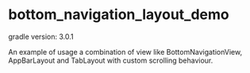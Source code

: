 # bottom_navigation_layout_demo

gradle version: 3.0.1

An example of usage a combination of view like BottomNavigationView, AppBarLayout and TabLayout with custom scrolling behaviour.